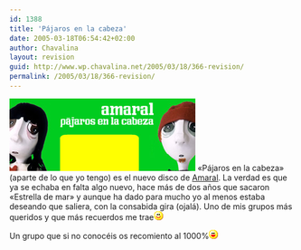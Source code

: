 ```yaml
---
id: 1388
title: 'Pájaros en la cabeza'
date: 2005-03-18T06:54:42+02:00
author: Chavalina
layout: revision
guid: http://www.wp.chavalina.net/2005/03/18/366-revision/
permalink: /2005/03/18/366-revision/
---
```

<img class="imgizqda" src="/imagenes/fotos/amaral-pajaros.jpg" alt="Muñecos de Amaral y Juan Aguirre" /> «Pájaros en la cabeza» (aparte de lo que yo tengo) es el nuevo disco de <a href="http://www.amaral.es" target="_blank">Amaral</a>. La verdad es que ya se echaba en falta algo nuevo, hace más de dos años que sacaron «Estrella de mar» y aunque ha dado para mucho yo al menos estaba deseando que saliera, con la consabida gira (ojalá). Uno de mis grupos más queridos y que más recuerdos me trae![emo](/imagenes/emoticonos/sonrisa.gif) 

Un grupo que si no conocéis os recomiento al 1000%![emo](/imagenes/emoticonos/risa.gif)